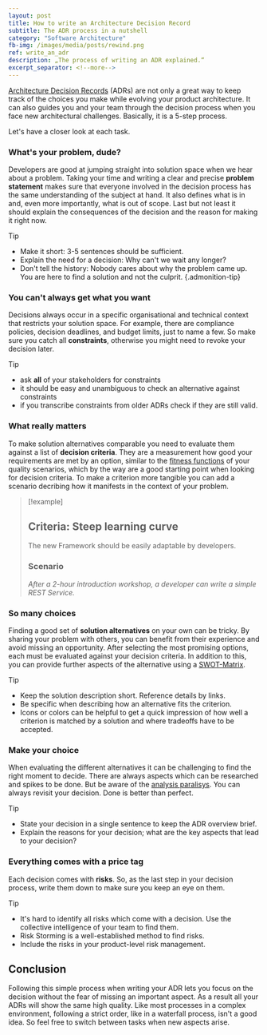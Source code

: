 ```yaml
---
layout: post
title: How to write an Architecture Decision Record
subtitle: The ADR process in a nutshell
category: "Software Architecture"
fb-img: /images/media/posts/rewind.png
ref: write_an_adr
description: „The process of writing an ADR explained.“
excerpt_separator: <!--more-->
---
```


[Architecture Decision Records](https://github.com/joelparkerhenderson/architecture-decision-record) (ADRs) are not only a great way to keep track of the choices you make while evolving your product architecture. It can also guides you and your team through the decision process when you face new architectural challenges. Basically, it is a 5-step process.

<!--more-->

Let's have a closer look at each task.

### What's your problem, dude?

Developers are good at jumping straight into solution space when we hear about a problem. Taking your time and writing a clear and precise **problem statement** makes sure that everyone involved in the decision process has the same understanding of the subject at hand. It also defines what is in and, even more importantly, what is out of scope. Last but not least it should explain the consequences of the decision and the reason for making it right now. 

> [!tip]
> - Make it short: 3-5 sentences should be sufficient.
> - Explain the need for a decision: Why can't we wait any longer?
> - Don't tell the history: Nobody cares about why the problem came up. You are here to find a solution and not the culprit.
{.admonition-tip}

### You can't always get what you want

Decisions always occur in a specific organisational and technical context that restricts your solution space. For example, there are compliance policies,  decision deadlines, and budget limits, just to name a few. So make sure you catch all **constraints**, otherwise you might need to revoke your decision later.

> [!tip]
> - ask **all** of your stakeholders for constraints
> - it should be easy and unambiguous to check an alternative against constraints
> - if you transcribe constraints from older ADRs check if they are still valid.


### What really matters
To make solution alternatives comparable you need to evaluate them against a list of **decision criteria**. They are a measurement how good your requirements are met by an option, similar to the [fitness functions](https://medium.com/nerd-for-tech/what-are-the-fitness-functions-8ffbc852c6e1) of your quality scenarios, which by the way are a good starting point when looking for decision criteria. 
To make a criterion more tangible you can add a scenario decribing how it manifests in the context of your problem.

> [!example]
> ## Criteria: Steep learning curve
> The new Framework should be easily adaptable by developers.
> ### Scenario
> *After a 2-hour introduction workshop, a developer can write a simple REST Service.*

### So many choices 

Finding a good set of **solution alternatives** on your own can be tricky. By sharing your problem with others, you can benefit from their experience and avoid missing an opportunity. After selecting the most promising options, each must be evaluated against your decision criteria. In addition to this, you can provide further aspects of the alternative using a [SWOT-Matrix](https://en.wikipedia.org/wiki/SWOT_analysis).

> [!tip]
> - Keep the solution description short. Reference details by links.
> - Be specific when describing how an alternative fits the criterion.
> - Icons or colors can be helpful to get a quick impression of how well a criterion is matched by a solution and where tradeoffs have to be accepted.

### Make your choice

When evaluating the different alternatives it can be challenging to find the right moment to decide. There are always aspects which can be researched and spikes to be done. But be aware of the [analysis paralisys](https://en.wikipedia.org/wiki/Analysis_paralysis). You can always revisit your decision. Done is better than perfect.  

> [!tip]
> - State your decision in a single sentence to keep the ADR overview brief.
> - Explain the reasons for your decision; what are the key aspects that lead to your decision?

### Everything comes with a price tag

Each decision comes with **risks**. So, as the last step in your decision process, write them down to make sure you keep an eye on them.

> [!tip]
> - It's hard to identify all risks which come with a decision. Use the collective intelligence of your team to find them. 
> - Risk Storming is a well-established method to find risks.
> - Include the risks in your product-level risk management.

## Conclusion

Following this simple process when writing your ADR lets you focus on the decision without the fear of missing an important aspect. As a result all your ADRs will show the same high quality. Like most processes in a complex environment, following a strict order, like in a waterfall process, isn't a good idea. So feel free to switch between tasks when new aspects arise.